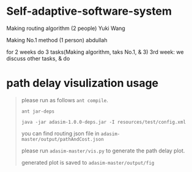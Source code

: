 # Self-adaptive-software-system

Making routing algorithm (2 people)
Yuki
Wang

Making No.1 method (1 person)
abdullah

for 2 weeks
do 3 tasks(Making algorithm, taks No.1, & 3)
3rd week: we discuss other tasks, & do

# path delay visulization usage

> please run as follows `ant compile`.
>
> `ant jar-deps`
>
> `java -jar adasim-1.0.0-deps.jar -I resources/test/config.xml`
>
> you can find routing json file in `adasim-master/output/pathAndCost.json`
>
> please run `adasim-master/vis.py` to generate the path delay plot.
>
> generated plot is saved to `adasim-master/output/fig`
